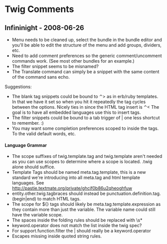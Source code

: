 # Twig Comments

## Infininight - 2008-06-26

* Menu needs to be cleaned up, select the bundle in the bundle editor and you'll be able to edit the structure of the menu and add groups, dividers, etc.
* Need to add comment preferences so the generic comment/uncomment commands work. (See most other bundles for an example.)
* The filter snippet seems to be misnamed?
* The Translate command can simply be a snippet with the same content of the command sans echo.

Suggestions:

* The blank tag snippets could be bound to ⌃> as in erb/ruby templates. In that we have it set so when you hit it repeatedly the tag cycles between the options. Nicely ties in since the HTML tag insert is ⌃< The goal is to have all embedded languages use this to insert tags.
* The filter snippets could be bound to a tab trigger of | one less shortcut to remember. :)
* You may want some completion preferences scoped to inside the tags. To the valid default words, etc.

#### Language Grammar

* The scope suffixes of twig.template.tag and twig.template aren't needed as you can use scopes to determine where a scope is located. .twig alone should suffice.
* Template Tags should be named meta.tag.template, this is a new standard we're introducing into all meta.tag and html template languages. See <http://pastie.textmate.org/private/ghcjf0b86u2qheoghfuw>
* entity.other.twig.tagbraces should instead be punctuation.definition.tag.(begin|end) to match HTML tags.
* The scope for ${} tags should likely be meta.tag.template.expression as they contain more than just the variable. The variable name could still have the variable scope.
* The spaces inside the folding rules should be replaced with \s*
* keyword.operator does not match the list inside the twig spec?
* For support.function.filter the | should really be a keyword.operator
* Escapes missing inside quoted string rules.
